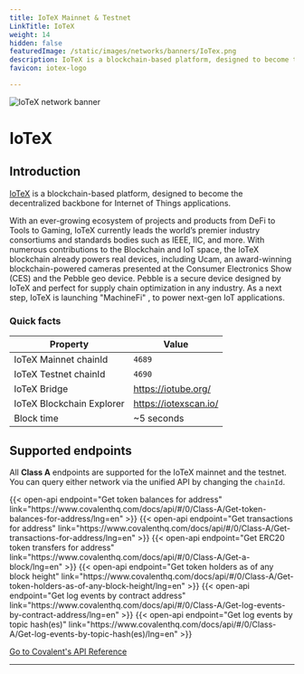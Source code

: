 ```yaml
---
title: IoTeX Mainnet & Testnet
LinkTitle: IoTeX
weight: 14
hidden: false
featuredImage: /static/images/networks/banners/IoTex.png
description: IoTeX is a blockchain-based platform, designed to become the decentralized backbone for Internet of Things applications.
favicon: iotex-logo

---
```


![IoTeX network banner](/static/images/networks/banners/IoTex.png)

# IoTeX

## Introduction

[IoTeX](https://iotex.io/) is a blockchain-based platform, designed to become the decentralized backbone for Internet of Things applications. 

With an ever-growing ecosystem of projects and products from DeFi to Tools to Gaming, IoTeX currently leads the world’s premier industry consortiums and standards bodies such as IEEE, IIC, and more. With numerous contributions to the Blockchain and IoT space, the IoTeX blockchain already powers real devices, including Ucam, an award-winning blockchain-powered cameras presented at the Consumer Electronics Show (CES) and the Pebble geo device. Pebble is a secure device designed by IoTeX and perfect for supply chain optimization in any industry. As a next step, IoTeX is launching "MachineFi" , to power next-gen IoT applications.

### Quick facts

<TableWrap>

|Property|Value|
|---|---|
|IoTeX Mainnet chainId |`4689`|
|IoTeX Testnet chainId |`4690`|
|IoTeX Bridge |https://iotube.org/|
|IoTeX Blockchain Explorer |https://iotexscan.io/|
|Block time |~5 seconds|

</TableWrap>


## Supported endpoints

<Aside>

All __Class A__ endpoints are supported for the IoTeX mainnet and the testnet. You can query either network via the unified API by changing the `chainId`.

</Aside>


<!-- <Definitions>

- `api.covalenthq.com/v1/{chainId}/address/{address}/balances_v2/` 
  - Get token balances for `address`. Return a list of all ERC20 and NFT token balances including ERC721 and ERC1155 along with their current spot prices.

- `api.covalenthq.com/v1/{chainId}/address/{address}/transactions_v2/` 
  - Retrieve all transactions for `address` including their decoded log events. This endpoint does a deep-crawl of the blockchain to retrieve all kinds of transactions that references the address.

- `api.covalenthq.com/v1/{chainId}/address/{address}/transfers_v2/` 
  - Get ERC20 token transfers for `address` alongwith historical token prices.

- `api.covalenthq.com/v1/{chainId}/tokens/{contract_address}/token_holders/` 
  - Return a paginated list of token holders `contract_address` as of any historical block height.

- `api.covalenthq.com/v1/{chainId}/events/address/{contract_address}/` 
  - Return a paginated list of decoded log events emitted by a particular smart contract.

- `api.covalenthq.com/v1/{chainId}/events/topics/{topic}/` 
  - Return a paginated list of decoded log events with one or more topic hashes separated by a comma.

</Definitions> -->

<div>
  {{< open-api
      endpoint="Get token balances for address"
      link="https://www.covalenthq.com/docs/api/#/0/Class-A/Get-token-balances-for-address/lng=en"
  >}}
    {{< open-api
      endpoint="Get transactions for address"
      link="https://www.covalenthq.com/docs/api/#/0/Class-A/Get-transactions-for-address/lng=en"
  >}}
    {{< open-api
      endpoint="Get ERC20 token transfers for address"
      link="https://www.covalenthq.com/docs/api/#/0/Class-A/Get-a-block/lng=en"
  >}}
      {{< open-api
      endpoint="Get token holders as of any block height"
      link="https://www.covalenthq.com/docs/api/#/0/Class-A/Get-token-holders-as-of-any-block-height/lng=en"
  >}}
      {{< open-api
      endpoint="Get log events by contract address"
      link="https://www.covalenthq.com/docs/api/#/0/Class-A/Get-log-events-by-contract-address/lng=en"
  >}}
      {{< open-api
      endpoint="Get log events by topic hash(es)"
      link="https://www.covalenthq.com/docs/api/#/0/Class-A/Get-log-events-by-topic-hash(es)/lng=en"
  >}}
</div>


<a target="_blank" class="Button Button-is-docs-primary" href="https://www.covalenthq.com/docs/api/">Go to Covalent's API Reference</a>

--- 
